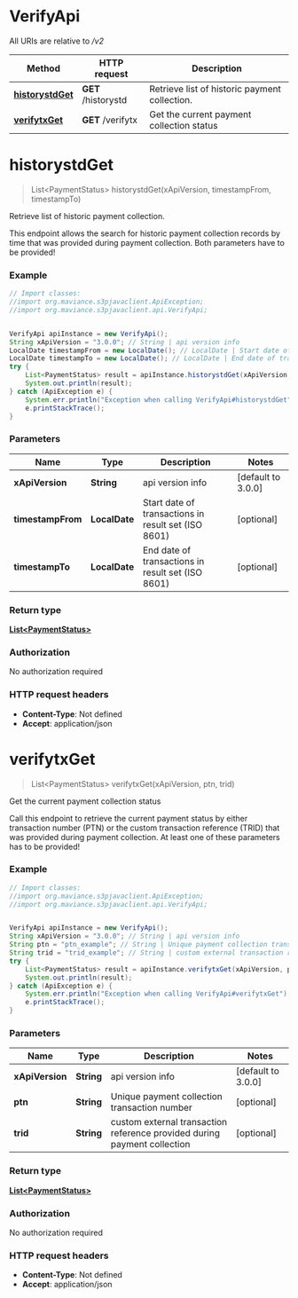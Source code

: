 # VerifyApi

All URIs are relative to */v2*

Method | HTTP request | Description
------------- | ------------- | -------------
[**historystdGet**](VerifyApi.md#historystdGet) | **GET** /historystd | Retrieve list of historic payment collection.
[**verifytxGet**](VerifyApi.md#verifytxGet) | **GET** /verifytx | Get the current payment collection status

<a name="historystdGet"></a>
# **historystdGet**
> List&lt;PaymentStatus&gt; historystdGet(xApiVersion, timestampFrom, timestampTo)

Retrieve list of historic payment collection.

This endpoint allows the search for historic payment collection records by time that was provided during payment collection. Both parameters have to be provided!

### Example
```java
// Import classes:
//import org.maviance.s3pjavaclient.ApiException;
//import org.maviance.s3pjavaclient.api.VerifyApi;


VerifyApi apiInstance = new VerifyApi();
String xApiVersion = "3.0.0"; // String | api version info
LocalDate timestampFrom = new LocalDate(); // LocalDate | Start date of transactions in result set (ISO 8601)
LocalDate timestampTo = new LocalDate(); // LocalDate | End date of transactions in result set (ISO 8601)
try {
    List<PaymentStatus> result = apiInstance.historystdGet(xApiVersion, timestampFrom, timestampTo);
    System.out.println(result);
} catch (ApiException e) {
    System.err.println("Exception when calling VerifyApi#historystdGet");
    e.printStackTrace();
}
```

### Parameters

Name | Type | Description  | Notes
------------- | ------------- | ------------- | -------------
 **xApiVersion** | **String**| api version info | [default to 3.0.0]
 **timestampFrom** | **LocalDate**| Start date of transactions in result set (ISO 8601) | [optional]
 **timestampTo** | **LocalDate**| End date of transactions in result set (ISO 8601) | [optional]

### Return type

[**List&lt;PaymentStatus&gt;**](PaymentStatus.md)

### Authorization

No authorization required

### HTTP request headers

 - **Content-Type**: Not defined
 - **Accept**: application/json

<a name="verifytxGet"></a>
# **verifytxGet**
> List&lt;PaymentStatus&gt; verifytxGet(xApiVersion, ptn, trid)

Get the current payment collection status

Call this endpoint to retrieve the current payment status by either transaction number (PTN) or the custom transaction reference (TRID) that was provided during payment collection. At least one of these parameters has to be provided!

### Example
```java
// Import classes:
//import org.maviance.s3pjavaclient.ApiException;
//import org.maviance.s3pjavaclient.api.VerifyApi;


VerifyApi apiInstance = new VerifyApi();
String xApiVersion = "3.0.0"; // String | api version info
String ptn = "ptn_example"; // String | Unique payment collection transaction number
String trid = "trid_example"; // String | custom external transaction reference provided during payment collection
try {
    List<PaymentStatus> result = apiInstance.verifytxGet(xApiVersion, ptn, trid);
    System.out.println(result);
} catch (ApiException e) {
    System.err.println("Exception when calling VerifyApi#verifytxGet");
    e.printStackTrace();
}
```

### Parameters

Name | Type | Description  | Notes
------------- | ------------- | ------------- | -------------
 **xApiVersion** | **String**| api version info | [default to 3.0.0]
 **ptn** | **String**| Unique payment collection transaction number | [optional]
 **trid** | **String**| custom external transaction reference provided during payment collection | [optional]

### Return type

[**List&lt;PaymentStatus&gt;**](PaymentStatus.md)

### Authorization

No authorization required

### HTTP request headers

 - **Content-Type**: Not defined
 - **Accept**: application/json

